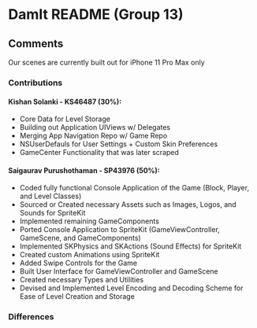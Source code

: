 # DamIt README (Group 13)

## Comments
Our scenes are currently built out for iPhone 11 Pro Max only

### Contributions
#### Kishan Solanki - KS46487 (30%):
  * Core Data for Level Storage 
  * Building out Application UIViews w/ Delegates
  * Merging App Navigation Repo w/ Game Repo
  * NSUserDefauls for User Settings + Custom Skin Preferences
  * GameCenter Functionality that was later scraped
  
  
#### Saigaurav Purushothaman - SP43976 (50%):
  * Coded fully functional Console Application of the Game (Block, Player, and Level Classes)
  * Sourced or Created necessary Assets such as Images, Logos, and Sounds for SpriteKit
  * Implemented remaining GameComponents
  * Ported Console Application to SpriteKit (GameViewController, GameScene, and GameComponents)
  * Implemented SKPhysics and SKActions (Sound Effects) for SpriteKit
  * Created custom Animations using SpriteKit
  * Added Swipe Controls for the Game
  * Built User Interface for GameViewController and GameScene
  * Created necessary Types and Utilities
  * Devised and Implemented Level Encoding and Decoding Scheme for Ease of Level Creation and Storage



### Differences 
